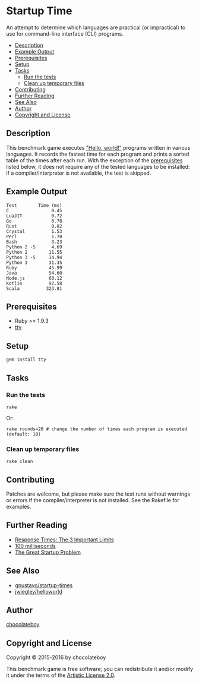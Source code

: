 # Startup Time

An attempt to determine which languages are practical (or impractical) to use for command-line interface (CLI) programs.

<!-- START doctoc generated TOC please keep comment here to allow auto update -->
<!-- DON'T EDIT THIS SECTION, INSTEAD RE-RUN doctoc TO UPDATE -->

- [Description](#description)
- [Example Output](#example-output)
- [Prerequisites](#prerequisites)
- [Setup](#setup)
- [Tasks](#tasks)
  - [Run the tests](#run-the-tests)
  - [Clean up temporary files](#clean-up-temporary-files)
- [Contributing](#contributing)
- [Further Reading](#further-reading)
- [See Also](#see-also)
- [Author](#author)
- [Copyright and License](#copyright-and-license)

<!-- END doctoc generated TOC please keep comment here to allow auto update -->

## Description

This benchmark game executes ["Hello, world!"](https://en.wikipedia.org/wiki/%22Hello,_World!%22_program) programs written in various languages. It records the fastest time for each program and prints a sorted table of the times after each run. With the exception of the [prerequisites](#prerequisites) listed below, it does not require any of the tested languages to be installed: if a compiler/interpreter is not available, the test is skipped.

## Example Output

    Test        Time (ms)
    C                0.45
    LuaJIT           0.72
    Go               0.78
    Rust             0.82
    Crystal          1.53
    Perl             1.70
    Bash             3.23
    Python 2 -S      4.69
    Python 2        11.55
    Python 3 -S     14.94
    Python 3        31.35
    Ruby            45.99
    Java            54.60
    Node.js         60.12
    Kotlin          92.58
    Scala          323.81

## Prerequisites

* Ruby >= 1.9.3
* [tty](https://github.com/peter-murach/tty#installation)

## Setup

    gem install tty

## Tasks

### Run the tests

    rake

Or:

    rake rounds=20 # change the number of times each program is executed (default: 10)

### Clean up temporary files

    rake clean

## Contributing

Patches are welcome, but please make sure the test runs without warnings or errors if the compiler/interpreter is not installed. See the Rakefile for examples.

## Further Reading

* [Response Times: The 3 Important Limits](https://www.nngroup.com/articles/response-times-3-important-limits/)
* [100 milliseconds](http://cogsci.stackexchange.com/questions/1664/what-is-the-threshold-where-actions-are-perceived-as-instant)
* [The Great Startup Problem](http://mail.openjdk.java.net/pipermail/mlvm-dev/2014-August/005866.html)

## See Also

* [gnustavo/startup-times](https://github.com/gnustavo/startup-times "A script to investigate the startup times of several programming languages")
* [jwiegley/helloworld](https://github.com/jwiegley/helloworld "A comparison of Hello, world startup times in various languages")

## Author

[chocolateboy](mailto:chocolate@cpan.org)

## Copyright and License

Copyright © 2015-2016 by chocolateboy

This benchmark game is free software; you can redistribute it and/or modify it under the
terms of the [Artistic License 2.0](http://www.opensource.org/licenses/artistic-license-2.0.php).
